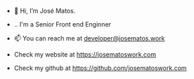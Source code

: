 - 👋 Hi, I’m José Matos.
- .. I'm a Senior Front end Enginner
- 📫 You can reach me at developer@josematos.work

  
- Check my website at https://josematoswork.com
- Check my github at https://github.com/josematoswork.com
